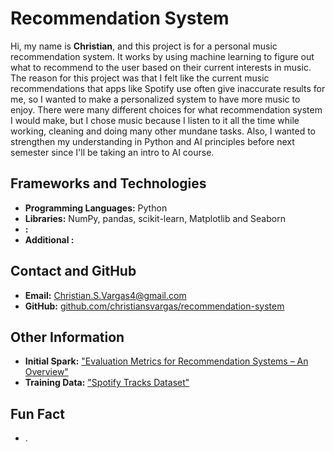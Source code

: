 # Recommendation System

Hi, my name is **Christian**, and this project is for a personal music recommendation system. It works by using machine learning to figure out what to recommend to the user based on their current interests in music. The reason for this project was that I felt like the current music recommendations that apps like Spotify use often give inaccurate results for me, so I wanted to make a personalized system to have more music to enjoy. There were many different choices for what recommendation system I would make, but I chose music because I listen to it all the time while working, cleaning and doing many other mundane tasks. Also, I wanted to strengthen my understanding in Python and AI principles before next semester since I'll be taking an intro to AI course.

## Frameworks and Technologies
- **Programming Languages:** Python
- **Libraries:** NumPy, pandas, scikit-learn, Matplotlib and Seaborn
- **:** 
- **Additional :** 

## Contact and GitHub
- **Email:** Christian.S.Vargas4@gmail.com
- **GitHub:** [github.com/christiansvargas/recommendation-system](https://github.com/christiansvargas/recommendation-system)

## Other Information
- **Initial Spark:** ["Evaluation Metrics for Recommendation Systems – An Overview"](https://towardsdatascience.com/evaluation-metrics-for-recommendation-systems-an-overview-71290690ecba/)
- **Training Data:** ["Spotify Tracks Dataset"](https://www.kaggle.com/datasets/maharshipandya/-spotify-tracks-dataset?resource=download)

## Fun Fact
- .